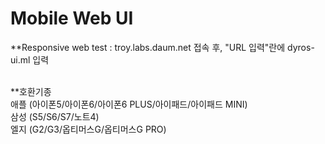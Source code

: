 # Mobile Web UI 

**Responsive web test : troy.labs.daum.net 접속 후, "URL 입력"란에 dyros-ui.ml 입력<br>
<br>

**호환기종<br>
애플 (아이폰5/아이폰6/아이폰6 PLUS/아이패드/아이패드 MINI)<br>
삼성 (S5/S6/S7/노트4)<br>
엘지 (G2/G3/옵티머스G/옵티머스G PRO)
